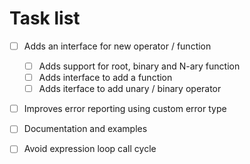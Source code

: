 # Task list

- [ ] Adds an interface for new operator / function
  - [ ] Adds support for root, binary and N-ary function
  - [ ] Adds interface to add a function
  - [ ] Adds iterface to add unary / binary operator
- [ ] Improves error reporting using custom error type
- [ ] Documentation and examples
- [ ] Avoid expression loop call cycle

